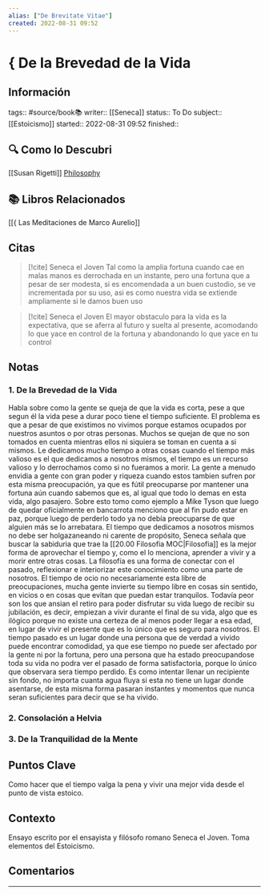 ```yaml
---
alias: ["De Brevitate Vitae"]
created: 2022-08-31 09:52
---
```

# { De la Brevedad de la Vida
## Información
tags:: #source/book📚 
writer:: [[Seneca]]
status:: To Do
subject:: [[Estoicismo]]
started:: 2022-08-31 09:52
finished::

## 🔍 Como lo Descubri
[[Susan Rigetti]] [Philosophy](https://www.susanrigetti.com/philosophy)

## 📚 Libros Relacionados
[[{ Las Meditaciones de Marco Aurelio]]

## Citas
> [!cite] Seneca el Joven
> Tal como la amplia fortuna cuando cae en malas manos es derrochada en un instante, pero una fortuna que a pesar de ser modesta, si es encomendada a un buen custodio, se ve incrementada por su uso, asi es como nuestra vida se extiende ampliamente si le damos buen uso

> [!cite] Seneca el Joven
> El mayor obstaculo para la vida es la expectativa, que se aferra al futuro y suelta al presente, acomodando lo que yace en control de la fortuna y abandonando lo que yace en tu control

## Notas
### 1. De la Brevedad de la Vida
Habla sobre como la gente se queja de que la vida es corta, pese a que segun él la vida pese a durar poco tiene el tiempo suficiente. El problema es que a pesar de que existimos no vivimos porque estamos ocupados por nuestros asuntos o por otras personas. Muchos se quejan de que no son tomados en cuenta mientras ellos ni siquiera se toman en cuenta a si mismos. Le dedicamos mucho tiempo a otras cosas cuando el tiempo más valioso es el que dedicamos a nosotros mismos, el tiempo es un recurso valioso y lo derrochamos como si no fueramos a morir. La gente a menudo envidia a gente con gran poder y riqueza cuando estos tambien sufren por esta misma preocupación, ya que es fútil preocuparse por mantener una fortuna aún cuando sabemos que es, al igual que todo lo demas en esta vida, algo pasajero. Sobre esto tomo como ejemplo a Mike Tyson que luego de quedar oficialmente en bancarrota menciono que al fin pudo estar en paz, porque luego de perderlo todo ya no debía preocuparse de que alguien más se lo arrebatara. El tiempo que dedicamos a nosotros mismos no debe ser holgazaneando ni carente de propósito, Seneca señala que buscar la sabiduria que trae la [[20.00 Filosofia MOC|Filosofia]] es la mejor forma de aprovechar el tiempo y, como el lo menciona, aprender a vivir y a morir entre otras cosas. La filosofía es una forma de conectar con el pasado, reflexionar e interiorizar este conocimiento como una parte de nosotros. El tiempo de ocio no necesariamente esta libre de preocupaciones, mucha gente invierte su tiempo libre en cosas sin sentido, en vicios o en cosas que evitan que puedan estar tranquilos. Todavía peor son los que ansian el retiro para poder disfrutar su vida luego de recibir su jubilación, es decir, empiezan a vivir durante el final de su vida, algo que es ilógico porque no existe una certeza de al menos poder llegar a esa edad, en lugar de vivir el presente que es lo único que es seguro para nosotros. El tiempo pasado es un lugar donde una persona que de verdad a vivido puede encontrar comodidad, ya que ese tiempo no puede ser afectado por la gente ni por la fortuna, pero una persona que ha estado preocupandose toda su vida no podra ver el pasado de forma satisfactoria, porque lo único que observara sera tiempo perdido. Es como intentar llenar un recipiente sin fondo, no importa cuanta agua fluya si esta no tiene un lugar donde asentarse, de esta misma forma pasaran instantes y momentos que nunca seran suficientes para decir que se ha vivido.


### 2. Consolación a Helvia
### 3. De la Tranquilidad de la Mente

## Puntos Clave
Como hacer que el tiempo valga la pena y vivir una mejor vida desde el punto de vista estoico.

## Contexto
Ensayo escrito por el ensayista y filósofo romano Seneca el Joven. Toma elementos del Estoicismo.

## Comentarios
___

